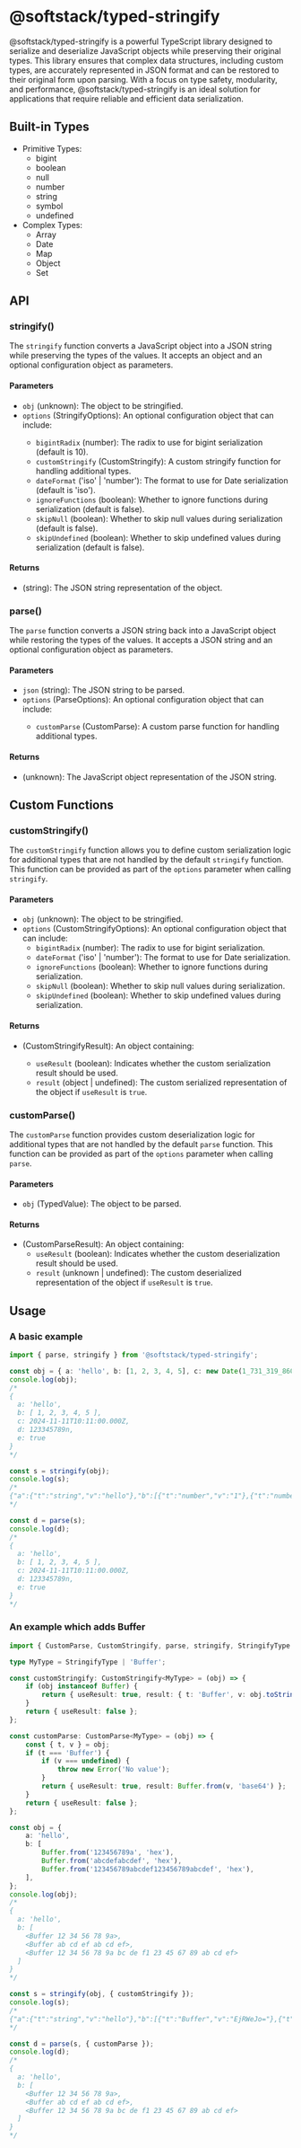 # @softstack/typed-stringify

@softstack/typed-stringify is a powerful TypeScript library designed to serialize and deserialize JavaScript objects while preserving their original types. This library ensures that complex data structures, including custom types, are accurately represented in JSON format and can be restored to their original form upon parsing. With a focus on type safety, modularity, and performance, @softstack/typed-stringify is an ideal solution for applications that require reliable and efficient data serialization.

## Built-in Types

- Primitive Types:
  - bigint
  - boolean
  - null
  - number
  - string
  - symbol
  - undefined
- Complex Types:
  - Array
  - Date
  - Map
  - Object
  - Set

## API

### stringify()

The `stringify` function converts a JavaScript object into a JSON string while preserving the types of the values. It accepts an object and an optional configuration object as parameters.

#### Parameters

- `obj` (unknown): The object to be stringified.
- `options` (StringifyOptions<T>): An optional configuration object that can include:
  - `bigintRadix` (number): The radix to use for bigint serialization (default is 10).
  - `customStringify` (CustomStringify<T>): A custom stringify function for handling additional types.
  - `dateFormat` ('iso' | 'number'): The format to use for Date serialization (default is 'iso').
  - `ignoreFunctions` (boolean): Whether to ignore functions during serialization (default is false).
  - `skipNull` (boolean): Whether to skip null values during serialization (default is false).
  - `skipUndefined` (boolean): Whether to skip undefined values during serialization (default is false).

#### Returns

- (string): The JSON string representation of the object.

### parse()

The `parse` function converts a JSON string back into a JavaScript object while restoring the types of the values. It accepts a JSON string and an optional configuration object as parameters.

#### Parameters

- `json` (string): The JSON string to be parsed.
- `options` (ParseOptions<T>): An optional configuration object that can include:
  - `customParse` (CustomParse<T>): A custom parse function for handling additional types.

#### Returns

- (unknown): The JavaScript object representation of the JSON string.

## Custom Functions

### customStringify()

The `customStringify` function allows you to define custom serialization logic for additional types that are not handled by the default `stringify` function. This function can be provided as part of the `options` parameter when calling `stringify`.

#### Parameters

- `obj` (unknown): The object to be stringified.
- `options` (CustomStringifyOptions): An optional configuration object that can include:
  - `bigintRadix` (number): The radix to use for bigint serialization.
  - `dateFormat` ('iso' | 'number'): The format to use for Date serialization.
  - `ignoreFunctions` (boolean): Whether to ignore functions during serialization.
  - `skipNull` (boolean): Whether to skip null values during serialization.
  - `skipUndefined` (boolean): Whether to skip undefined values during serialization.

#### Returns

- (CustomStringifyResult<T>): An object containing:
  - `useResult` (boolean): Indicates whether the custom serialization result should be used.
  - `result` (object | undefined): The custom serialized representation of the object if `useResult` is `true`.

### customParse()

The `customParse` function provides custom deserialization logic for additional types that are not handled by the default `parse` function. This function can be provided as part of the `options` parameter when calling `parse`.

#### Parameters

- `obj` (TypedValue<T>): The object to be parsed.

#### Returns

- (CustomParseResult): An object containing:
  - `useResult` (boolean): Indicates whether the custom deserialization result should be used.
  - `result` (unknown | undefined): The custom deserialized representation of the object if `useResult` is `true`.

## Usage

### A basic example

```typescript
import { parse, stringify } from '@softstack/typed-stringify';

const obj = { a: 'hello', b: [1, 2, 3, 4, 5], c: new Date(1_731_319_860_000), d: 123_345_789n, e: true };
console.log(obj);
/*
{
  a: 'hello',
  b: [ 1, 2, 3, 4, 5 ],
  c: 2024-11-11T10:11:00.000Z,
  d: 123345789n,
  e: true
}
*/

const s = stringify(obj);
console.log(s);
/*
{"a":{"t":"string","v":"hello"},"b":[{"t":"number","v":"1"},{"t":"number","v":"2"},{"t":"number","v":"3"},{"t":"number","v":"4"},{"t":"number","v":"5"}],"c":{"t":"Date","v":"2024-11-11T10:11:00.000Z"},"d":{"t":"bigint","v":"123345789"},"e":{"t":"boolean","v":"1"}}
*/

const d = parse(s);
console.log(d);
/*
{
  a: 'hello',
  b: [ 1, 2, 3, 4, 5 ],
  c: 2024-11-11T10:11:00.000Z,
  d: 123345789n,
  e: true
}
*/
```

### An example which adds Buffer

```typescript
import { CustomParse, CustomStringify, parse, stringify, StringifyType } from '@softstack/typed-stringify';

type MyType = StringifyType | 'Buffer';

const customStringify: CustomStringify<MyType> = (obj) => {
	if (obj instanceof Buffer) {
		return { useResult: true, result: { t: 'Buffer', v: obj.toString('base64') } };
	}
	return { useResult: false };
};

const customParse: CustomParse<MyType> = (obj) => {
	const { t, v } = obj;
	if (t === 'Buffer') {
		if (v === undefined) {
			throw new Error('No value');
		}
		return { useResult: true, result: Buffer.from(v, 'base64') };
	}
	return { useResult: false };
};

const obj = {
	a: 'hello',
	b: [
		Buffer.from('123456789a', 'hex'),
		Buffer.from('abcdefabcdef', 'hex'),
		Buffer.from('123456789abcdef123456789abcdef', 'hex'),
	],
};
console.log(obj);
/*
{
  a: 'hello',
  b: [
    <Buffer 12 34 56 78 9a>,
    <Buffer ab cd ef ab cd ef>,
    <Buffer 12 34 56 78 9a bc de f1 23 45 67 89 ab cd ef>
  ]
}
*/

const s = stringify(obj, { customStringify });
console.log(s);
/*
{"a":{"t":"string","v":"hello"},"b":[{"t":"Buffer","v":"EjRWeJo="},{"t":"Buffer","v":"q83vq83v"},{"t":"Buffer","v":"EjRWeJq83vEjRWeJq83v"}]}
*/

const d = parse(s, { customParse });
console.log(d);
/*
{
  a: 'hello',
  b: [
    <Buffer 12 34 56 78 9a>,
    <Buffer ab cd ef ab cd ef>,
    <Buffer 12 34 56 78 9a bc de f1 23 45 67 89 ab cd ef>
  ]
}
*/
```
